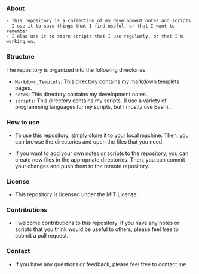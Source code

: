### About
```text
- This repository is a collection of my development notes and scripts. 
- I use it to save things that I find useful, or that I want to remember. 
- I also use it to store scripts that I use regularly, or that I'm working on.
```
### Structure

The repository is organized into the following directories:

- `Markdown_Templets`: This directory contains my markdown templets pages.
- `notes`: This directory contains my development notes..
- `scripts`: This directory contains my scripts. (I use a variety of programming languages for my scripts, but I mostly use Bash).

### How to use

- To use this repository, simply clone it to your local machine. Then, you can browse the directories and open the files that you need.

- If you want to add your own notes or scripts to the repository, you can create new files in the appropriate directories. Then, you can commit your changes and push them to the remote repository.

### License

- This repository is licensed under the MIT License.

### Contributions

- I welcome contributions to this repository. If you have any notes or scripts that you think would be useful to others, please feel free to submit a pull request.

### Contact

- If you have any questions or feedback, please feel free to contact me